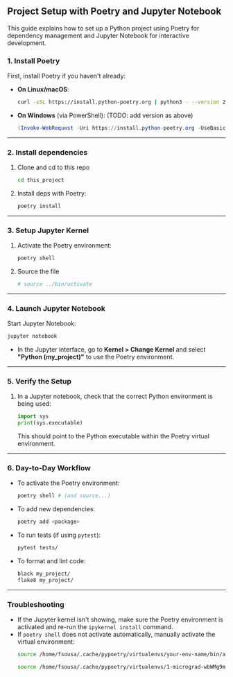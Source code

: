 ## Project Setup with Poetry and Jupyter Notebook

This guide explains how to set up a Python project using Poetry for dependency management and Jupyter Notebook for interactive development.

### **1. Install Poetry**
First, install Poetry if you haven't already:

- **On Linux/macOS**:
  ```bash
  curl -sSL https://install.python-poetry.org | python3 - --version 2.1.1
  ```

- **On Windows** (via PowerShell): (TODO: add version as above)
  ```powershell
  (Invoke-WebRequest -Uri https://install.python-poetry.org -UseBasicP) | python -
  ```

---

### **2. Install dependencies**

1. Clone and cd to this repo
   ```bash
   cd this_project
   ```

2. Install deps with Poetry:
   ```bash
   poetry install
   ```

---

### **3. Setup Jupyter Kernel**

1. Activate the Poetry environment:
   ```bash
   poetry shell
   ```

2. Source the file
   ```bash
   # source ../bin/activate
   ```

---

### **4. Launch Jupyter Notebook**

Start Jupyter Notebook:
```bash
jupyter notebook
```

- In the Jupyter interface, go to **Kernel > Change Kernel** and select **"Python (my_project)"** to use the Poetry environment.

---

### **5. Verify the Setup**

1. In a Jupyter notebook, check that the correct Python environment is being used:
   ```python
   import sys
   print(sys.executable)
   ```

   This should point to the Python executable within the Poetry virtual environment.

---

### **6. Day-to-Day Workflow**

- To activate the Poetry environment:
  ```bash
  poetry shell # (and source...)
  ```
- To add new dependencies:
  ```bash
  poetry add <package>
  ```
- To run tests (if using `pytest`):
  ```bash
  pytest tests/
  ```
- To format and lint code:
  ```bash
  black my_project/
  flake8 my_project/
  ```

---

### **Troubleshooting**

- If the Jupyter kernel isn't showing, make sure the Poetry environment is activated and re-run the `ipykernel install` command.
- If `poetry shell` does not activate automatically, manually activate the virtual environment:
  ```bash
  source /home/fsousa/.cache/pypoetry/virtualenvs/your-env-name/bin/activate

  source /home/fsousa/.cache/pypoetry/virtualenvs/1-micrograd-wbWMg9m4-py3.10/bin/activate

  ```
